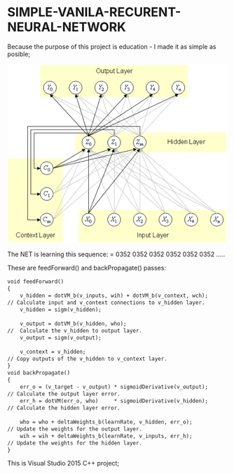 # SIMPLE-VANILA-RECURENT-NEURAL-NETWORK

Because the purpose of this project is education - I made it as simple as posible;

![Screenshot](net.bmp)

The NET is learning this sequence: = 0352 0352 0352 0352 0352 0352 ..... 

These are feedForward() and backPropagate() passes:

	void feedForward()
	{
		v_hidden = dotVM_b(v_inputs, wih) + dotVM_b(v_context, wch);               // Calculate input and v_context connections to v_hidden layer.
		v_hidden = sigm(v_hidden);

		v_output = dotVM_b(v_hidden, who);                                         //  Calculate the v_hidden to output layer.
		v_output = sigm(v_output);

		v_context = v_hidden;                                                      // Copy outputs of the v_hidden to v_context layer.
	}
	void backPropagate()
	{
		err_o = (v_target - v_output) * sigmoidDerivative(v_output);                // Calculate the output layer error.              
		err_h = dotVM(err_o, who)     * sigmoidDerivative(v_hidden);                // Calculate the hidden layer error.

		who = who + deltaWeights_b(learnRate, v_hidden, err_o);                     // Update the weights for the output layer.  
		wih = wih + deltaWeights_b(learnRate, v_inputs, err_h);                     // Update the weights for the hidden layer.
	}


This is Visual Studio 2015 C++ project;
